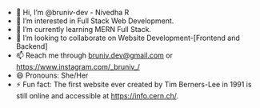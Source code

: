 - 👋 Hi, I’m @bruniv-dev - Nivedha R
- 👀 I’m interested in Full Stack Web Development.
- 🌱 I’m currently learning MERN Full Stack.
- 💞️ I’m looking to collaborate on Website Development-[Frontend and Backend]
- 📫 Reach me through bruniv.dev@gmail.com or https://www.instagram.com/_bruniv_/
- 😄 Pronouns: She/Her
- ⚡ Fun fact: The first website ever created by Tim Berners-Lee in 1991 is still online and accessible at https://info.cern.ch/. 
<!---
bruniv-dev/bruniv-dev is a ✨ special ✨ repository because its `README.md` (this file) appears on your GitHub profile.
You can click the Preview link to take a look at your changes.
--->
